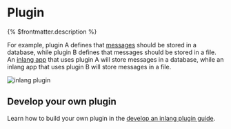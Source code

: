 # Plugin

{% $frontmatter.description %}

For example, plugin A defines that [messages](/documentation/message) should be stored in a database, while plugin B defines that messages should be stored in a file. An [inlang app](/documentation/app) that uses plugin A will store messages in a database, while an inlang app that uses plugin B will store messages in a file.

![inlang plugin](https://cdn.jsdelivr.net/gh/inlang/monorepo/inlang/documentation/assets/plugin.jpg)

## Develop your own plugin

Learn how to build your own plugin in the [develop an inlang plugin guide](/documentation/develop-plugin).
